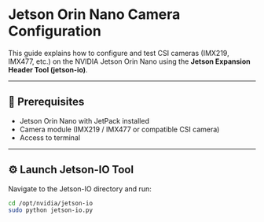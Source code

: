 # Jetson Orin Nano Camera Configuration

This guide explains how to configure and test CSI cameras (IMX219, IMX477, etc.) on the NVIDIA Jetson Orin Nano using the **Jetson Expansion Header Tool (jetson-io)**.

---

## 📌 Prerequisites
- Jetson Orin Nano with JetPack installed
- Camera module (IMX219 / IMX477 or compatible CSI camera)
- Access to terminal

---

## ⚙️ Launch Jetson-IO Tool
Navigate to the Jetson-IO directory and run:

```bash
cd /opt/nvidia/jetson-io
sudo python jetson-io.py
```
